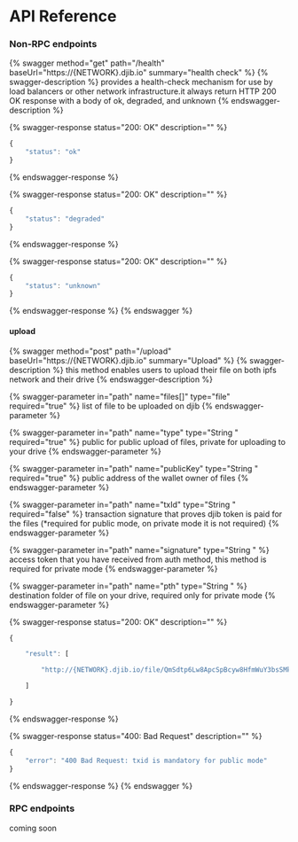 # API Reference

### Non-RPC endpoints

{% swagger method="get" path="/health" baseUrl="https://{NETWORK}.djib.io" summary="health check" %}
{% swagger-description %}
provides a health-check mechanism for use by load balancers or other network infrastructure.it always return HTTP 200 OK response with a body of ok, degraded, and unknown
{% endswagger-description %}

{% swagger-response status="200: OK" description="" %}
```javascript
{
    "status": "ok"
}
```
{% endswagger-response %}

{% swagger-response status="200: OK" description="" %}
```javascript
{
    "status": "degraded"
}
```
{% endswagger-response %}

{% swagger-response status="200: OK" description="" %}
```javascript
{
    "status": "unknown"
}
```
{% endswagger-response %}
{% endswagger %}

#### upload

{% swagger method="post" path="/upload" baseUrl="https://{NETWORK}.djib.io" summary="Upload" %}
{% swagger-description %}
this method enables users to upload their file on both ipfs network and their drive
{% endswagger-description %}

{% swagger-parameter in="path" name="files[]" type="file" required="true" %}
list of file to be uploaded on djib
{% endswagger-parameter %}

{% swagger-parameter in="path" name="type" type="String " required="true" %}
public for public upload of files, private for uploading to your drive
{% endswagger-parameter %}

{% swagger-parameter in="path" name="publicKey" type="String " required="true" %}
public address of the wallet owner of files
{% endswagger-parameter %}

{% swagger-parameter in="path" name="txId" type="String " required="false" %}
transaction signature that proves djib token is paid for the files (*required for public mode, on private mode it is not required)
{% endswagger-parameter %}

{% swagger-parameter in="path" name="signature" type="String " %}
access token that you have received from auth method, this method is required for private mode
{% endswagger-parameter %}

{% swagger-parameter in="path" name="pth" type="String " %}
destination folder of file on your drive, required only for private mode
{% endswagger-parameter %}

{% swagger-response status="200: OK" description="" %}
```javascript
{

    "result": [

        "http://{NETWORK}.djib.io/file/QmSdtp6Lw8ApcSpBcyw8HfmWuY3bsSMkyYqgSSJ69E2TNR"

    ]

}
```
{% endswagger-response %}

{% swagger-response status="400: Bad Request" description="" %}
```javascript
{
    "error": "400 Bad Request: txid is mandatory for public mode"
}
```
{% endswagger-response %}
{% endswagger %}

### RPC endpoints

coming soon
